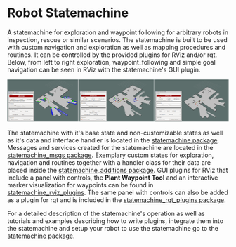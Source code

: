 # Robot Statemachine
A statemachine for exploration and waypoint following for arbitrary robots in inspection, rescue or similar scenarios. The statemachine is built to be used with custom navigation and exploration as well as mapping procedures and routines. It can be controlled by the provided plugins for RViz and/or rqt. Below, from left to right exploration, waypoint_following and simple goal navigation can be seen in RViz with the statemachine's GUI plugin.

![Statemachine demo](images/statemachine_demo.png)

The statemachine with it's base state and non-customizable states as well as it's data and interface handler is located in the [statemachine package](statemachine#statemachine). Messages and services created for the statemachine are located in the [statemachine_msgs package](statemachine_msgs#statemachine-msgs). Exemplary custom states for exploration, navigation and routines together with a handler class for their data are placed inside the [statemachine_additions package](statemachine_additions#statemachine-additions). GUI plugins for RViz that include a panel with controls, the **Plant Waypoint Tool** and an interactive marker visualization for waypoints can be found in [statemachine_rviz_plugins](statemachine_rviz_plugins#statemachine-rviz-plugins). The same panel with controls can also be added as a plugin for rqt and is included in the [statemachine_rqt_plugins package](statemachine_rqt_plugins#statemachine-rqt-plugins).

For a detailed description of the statemachine's operation as well as tutorials and examples describing how to write plugins, integrate them into the statemachine and setup your robot to use the statemachine go to the [statemachine package](statemachine#statemachine).

